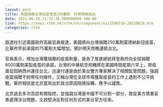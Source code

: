 ```yaml
---
layout: post
title: 美國捐贈台灣疫苗增至250萬劑　料明傍晚抵台
date: 2021-06-19 21:33:38.000000000 +08:00
link: https://news.rthk.hk/rthk/ch/component/k2/1596716-20210619.htm
categories: rthk
---
```


路透社引述美國政府高級官員報道，美國將向台灣捐贈250萬劑莫德納新冠疫苗，比華府早前承諾的75萬劑大幅增加，預計明天傍晚運抵台北。

官員表示，增加台灣獲捐贈的疫苗劑量，是為了推進總統拜登政府向全球捐贈8000萬劑美製疫苗的承諾，台灣的中華航空飛機將在美國時間星期六早上，把疫苗從田納西州運往台北，迅速付運是由於美台雙方專家解決了相關監管問題，強調疫苗捐贈不附帶任何條件，又稱台灣在全球市場獲取疫苗的工作上遇到不公平挑戰，華府相信是北京當局出於政治原因阻撓採購，應予以譴責。

北京過去多次否認有關指控，並強調台灣是中國不可分割一部分，敦促美方慎重妥善處理涉台問題，又說堅決反對任何形式的美台官方往來。
